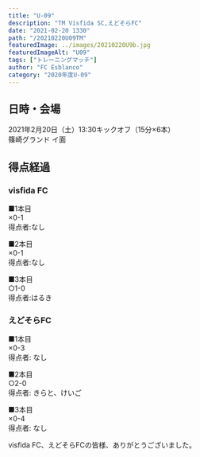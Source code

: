```yaml
---
title: "U-09"
description: "TM Visfida SC,えどそらFC"
date: "2021-02-20 1330"
path: "/20210220U09TM"
featuredImage: ../images/20210220U9b.jpg
featuredImageAlt: "U09"
tags: ["トレーニングマッチ"]
author: "FC Esblanco"
category: "2020年度U-09"
---
```


## 日時・会場

2021年2月20日（土）13:30キックオフ（15分×6本）<br>
篠崎グランド イ面

## 得点経過

### visfida FC

■1本目<br>
×0-1<br>
得点者:なし

■2本目<br>
×0-1<br>
得点者:なし

■3本目<br>
○1-0<br>
得点者:はるき

### えどそらFC

■1本目<br>
×0-3<br>
得点者: なし

■2本目<br>
○2-0<br>
得点者: きらと、けいご

■3本目<br>
×0-4<br>
得点者: なし



visfida FC、えどそらFCの皆様、ありがとうございました。
